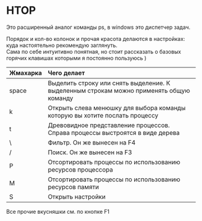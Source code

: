 # HTOP 

Это расширенный аналог команды ps, в windows это диспетчер задач.  

Порядок и кол-во колонок и прочая красота делаются в настройках: куда настоятельно рекомендую заглянуть.  
Сама по себе интуитивно понятная, но стоит рассказать о базовых горячих клавишах которыми я постоянно пользуюсь )  

| Жмахарка | Чего делает |
|:--------|:------------|
| space | Выделить строку или снять выделение. К выделенным строкам можно применять общую команду |
| k | Открыть слева менюшку для выбора команды которую вы хотите послать процессу|
| t | Древовидное представление процессов. Справа процессы выстроятся в виде дерева |
| \ | Фильтр. Он же вынесен на F4 |
| / | Поиск. Он же вынесен на F3 |
| P | Отсортировать процессы по использованию ресурсов процессора |
| M | Отсортировать процессы по использованию ресурсов памяти |
| S | Открыть настройки |

Все прочие вкусняшки см. по кнопке F1 
